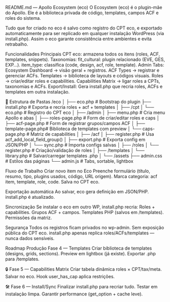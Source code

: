 README.md — Apollo Ecosystem (eco)
O Ecosystem (eco) é o plugin-mãe do Apollo.
Ele é a biblioteca privada de código, templates, campos ACF e roles do sistema.

Tudo que for criado no eco é salvo como registro do CPT eco, e exportado automaticamente para ser replicado em qualquer instalação WordPress (via install.php).
Assim o eco garante consistência entre ambientes e evita retrabalho.

Funcionalidades Principais
CPT eco: armazena todos os itens (roles, ACF, templates, snippets).
Taxonomias:
fit_cultural: plugin relacionado (EVE, GES, EXP…).
item_type: classifica (code, design, acf, role, template).
Admin Tabs:
Ecosystem Dashboard → visão geral + registros.
ACF Types → registrar e gerenciar ACFs.
Templates → biblioteca de layouts e códigos visuais.
Roles → criar/editar roles e capabilities.
Capabilities Matrix → ligar roles a CPTs, taxonomias e ACFs.
Export/Install:
Gera install.php que recria roles, ACFs e templates em outra instalação.

📂 Estrutura de Pastas
/eco
│
├── eco.php              # Bootstrap do plugin
├── install.php          # Exporta e recria roles + acf + templates
│
├── /cpt
│   └── eco.php          # Registro do CPT eco
│
├── /admin
│   ├── menu.php         # Cria menu Apollo e abas
│   ├── roles-page.php   # Form de criar/editar roles e caps
│   ├── acf-page.php     # Form de registrar grupos/campos ACF
│   ├── template-page.php# Biblioteca de templates com preview
│   └── caps-page.php    # Matriz de capabilities
│
├── /acf
│   ├── register.php     # Usa acf_add_local_field_group()
│   ├── export.php       # Exporta config em JSON/PHP
│   └── sync.php         # Importa configs salvas
│
├── /roles
│   └── register.php     # Criação/validação de roles
│
├── /templates
│   └── library.php      # Salvar/carregar templates .php
│
└── /assets
    ├── admin.css        # Estilos das páginas
    └── admin.js         # Tabs, sortable, lightbox

Fluxo de Trabalho
Criar novo item no Eco
Preenche formulário (título, resumo, tipo, plugins usados, código, URL origem).
Marca categoria: acf item, template, role, code.
Salva no CPT eco.

Exportação automática
Ao salvar, eco gera definição em JSON/PHP.
install.php é atualizado.

Sincronização
Se instalar o eco em outro WP, install.php recria:
Roles + capabilities.
Grupos ACF + campos.
Templates PHP (salvos em /templates).
Permissões da matriz.

Segurança
Todos os registros ficam privados no wp-admin.
Sem exposição pública do CPT eco.
install.php apenas replica roles/ACFs/templates — nunca dados sensíveis.

Roadmap Produção
Fase 4 — Templates
Criar biblioteca de templates (designs, grids, sections).
Preview em lightbox (já existe).
Exportar .php para /templates.

🔒 Fase 5 — Capabilities Matrix
Criar tabela dinâmica roles × CPT/tax/meta.
Salvar no eco.
Hook user_has_cap aplica restrições.

🛠️ Fase 6 — Install/Sync
Finalizar install.php para recriar tudo.
Testar em instalação limpa.
Garantir performance (get_option + cache leve).

















